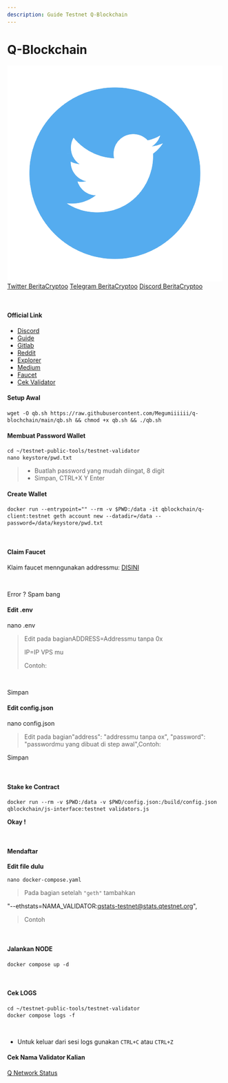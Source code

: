 ```yaml
---
description: Guide Testnet Q-Blockchain
---
```


# Q-Blockchain

​[​<img src=".gitbook/assets/twitter-removebg-preview.png" alt="" data-size="line">​](https://user-images.githubusercontent.com/108946833/184274157-08210464-fa03-493d-b01c-2420c67a524f.jpg) [Twitter BeritaCryptoo](https://twitter.com/BeritaCryptoo) [​<img src="https://user-images.githubusercontent.com/50621007/183283867-56b4d69f-bc6e-4939-b00a-72aa019d1aea.png" alt="" data-size="line">​](https://user-images.githubusercontent.com/50621007/183283867-56b4d69f-bc6e-4939-b00a-72aa019d1aea.png) [Telegram BeritaCryptoo](https://t.me/BeritaCryptoo) [​<img src="https://user-images.githubusercontent.com/108946833/201040868-61a5cfb9-f39e-4fd1-a3a6-2c15c1b47424.png" alt="" data-size="line">​](https://user-images.githubusercontent.com/108946833/201040868-61a5cfb9-f39e-4fd1-a3a6-2c15c1b47424.png) [Discord BeritaCryptoo](https://discord.gg/beritacryptoonode)​

<figure><img src="https://580801350-files.gitbook.io/~/files/v0/b/gitbook-x-prod.appspot.com/o/spaces%2FyjqqGlG6vZEVZjseIV1U%2Fuploads%2FrZRFGN2QiovDTgE9l85j%2Flogo.898c322b.png?alt=media&#x26;token=3a47114a-7e70-4728-b6a1-cd87d775feb9" alt=""><figcaption></figcaption></figure>

#### Official Link <a href="#official-link" id="official-link"></a>

* ​[Discord](https://discord.gg/FWV7SAG5nM)​
* ​[Guide](https://docs.qtestnet.org/how-to-setup-validator/)​
* ​[Gitlab](https://gitlab.com/q-dev)​
* ​[Reddit](https://www.reddit.com/r/QBlockchain/)​
* ​[Explorer](https://explorer.qtestnet.org/)​
* ​[Medium](https://medium.com/q-blockchain)​
* ​[Faucet](https://faucet.qtestnet.org/)​
* ​[Cek Validator](https://stats.qtestnet.org/)​

#### Setup Awal <a href="#setup-awal" id="setup-awal"></a>

```
wget -O qb.sh https://raw.githubusercontent.com/Megumiiiiii/q-blochchain/main/qb.sh && chmod +x qb.sh && ./qb.sh
```

#### Membuat Password Wallet <a href="#membuat-password-wallet" id="membuat-password-wallet"></a>

```
cd ~/testnet-public-tools/testnet-validator
nano keystore/pwd.txt
```

> * Buatlah password yang mudah diingat, 8 digit
> * Simpan, CTRL+X Y Enter

#### Create Wallet <a href="#create-wallet" id="create-wallet"></a>

```
docker run --entrypoint="" --rm -v $PWD:/data -it qblockchain/q-client:testnet geth account new --datadir=/data --password=/data/keystore/pwd.txt
```

<figure><img src="https://580801350-files.gitbook.io/~/files/v0/b/gitbook-x-prod.appspot.com/o/spaces%2FyjqqGlG6vZEVZjseIV1U%2Fuploads%2FxtMzhzWyqteU5sr4utgl%2FScreenshot_1.png?alt=media&#x26;token=214e86ec-3c8c-4219-9f1a-5d569d9f3c9a" alt=""><figcaption></figcaption></figure>

#### Claim Faucet <a href="#claim-faucet" id="claim-faucet"></a>

Klaim faucet menngunakan addressmu: [DISINI](https://faucet.qtestnet.org/)​

<figure><img src="https://580801350-files.gitbook.io/~/files/v0/b/gitbook-x-prod.appspot.com/o/spaces%2FyjqqGlG6vZEVZjseIV1U%2Fuploads%2FvQKStaT0SRuLqpZTXxCg%2FScreenshot_3.png?alt=media&#x26;token=10fa6577-5745-4358-a16f-d8051191ba0f" alt=""><figcaption></figcaption></figure>

Error ? Spam bang

#### Edit .env <a href="#edit-.env" id="edit-.env"></a>

nano .env

> Edit pada bagianADDRESS=Addressmu tanpa 0x&#x20;
>
> IP=IP VPS mu
>
> Contoh:

<figure><img src="https://580801350-files.gitbook.io/~/files/v0/b/gitbook-x-prod.appspot.com/o/spaces%2FyjqqGlG6vZEVZjseIV1U%2Fuploads%2FkVPTziNWXkIbSME9kOuK%2FScreenshot_4.png?alt=media&#x26;token=25fd2f6b-a0dd-47e2-9075-7e27326bb5fa" alt=""><figcaption></figcaption></figure>

Simpan

#### Edit config.json <a href="#edit-config.json" id="edit-config.json"></a>

nano config.json

> Edit pada bagian"address": "addressmu tanpa ox", "password": "passwordmu yang dibuat di step awal",Contoh:

Simpan

<figure><img src="https://580801350-files.gitbook.io/~/files/v0/b/gitbook-x-prod.appspot.com/o/spaces%2FyjqqGlG6vZEVZjseIV1U%2Fuploads%2FRY5MOGgYwVS2POnor2sI%2FScreenshot_5.png?alt=media&#x26;token=6690d9df-b354-41ed-b91e-ad4fd7a888f9" alt=""><figcaption></figcaption></figure>

#### Stake ke Contract <a href="#stake-ke-contract" id="stake-ke-contract"></a>

```
docker run --rm -v $PWD:/data -v $PWD/config.json:/build/config.json qblockchain/js-interface:testnet validators.js
```

**Okay !**

<figure><img src="https://580801350-files.gitbook.io/~/files/v0/b/gitbook-x-prod.appspot.com/o/spaces%2FyjqqGlG6vZEVZjseIV1U%2Fuploads%2Fm1m9bQOIH0G3TCr77hOp%2FScreenshot_6.png?alt=media&#x26;token=8b26db7a-d16c-4300-bd39-a296152a8c35" alt=""><figcaption></figcaption></figure>

#### Mendaftar <a href="#mendaftar" id="mendaftar"></a>

**Edit file dulu**

```
nano docker-compose.yaml
```

> Pada bagian setelah `"geth"` tambahkan

&#x20;"--ethstats=NAMA\_VALIDATOR:qstats-testnet@stats.qtestnet.org",​

> Contoh

<figure><img src="https://580801350-files.gitbook.io/~/files/v0/b/gitbook-x-prod.appspot.com/o/spaces%2FyjqqGlG6vZEVZjseIV1U%2Fuploads%2Fjy0ohmTYoDmNmwSwiE5o%2FScreenshot_9.png?alt=media&#x26;token=de977f52-300c-41ef-a4a1-d0860c79c239" alt=""><figcaption></figcaption></figure>

#### Jalankan NODE <a href="#jalankan-node" id="jalankan-node"></a>

```
docker compose up -d
```

<figure><img src="https://580801350-files.gitbook.io/~/files/v0/b/gitbook-x-prod.appspot.com/o/spaces%2FyjqqGlG6vZEVZjseIV1U%2Fuploads%2FvW2zc0gkbpbKts26ddRx%2FScreenshot_12.png?alt=media&#x26;token=6f87d9d7-758a-4b6d-98db-439f8c65af96" alt=""><figcaption></figcaption></figure>

#### Cek LOGS <a href="#cek-logs" id="cek-logs"></a>

```
cd ~/testnet-public-tools/testnet-validator
docker compose logs -f
```

<figure><img src="https://580801350-files.gitbook.io/~/files/v0/b/gitbook-x-prod.appspot.com/o/spaces%2FyjqqGlG6vZEVZjseIV1U%2Fuploads%2F8cbem56BfMlHTa3qmTIx%2FScreenshot_13.png?alt=media&#x26;token=28d40140-e1bc-494b-85d1-a2369a67d1d6" alt=""><figcaption></figcaption></figure>

* Untuk keluar dari sesi logs gunakan `CTRL+C` atau `CTRL+Z`

#### Cek Nama Validator Kalian <a href="#cek-nama-validator-kalian" id="cek-nama-validator-kalian"></a>

[Q Network Status](https://stats.qtestnet.org/)

#### ​ <a href="#undefined" id="undefined"></a>
